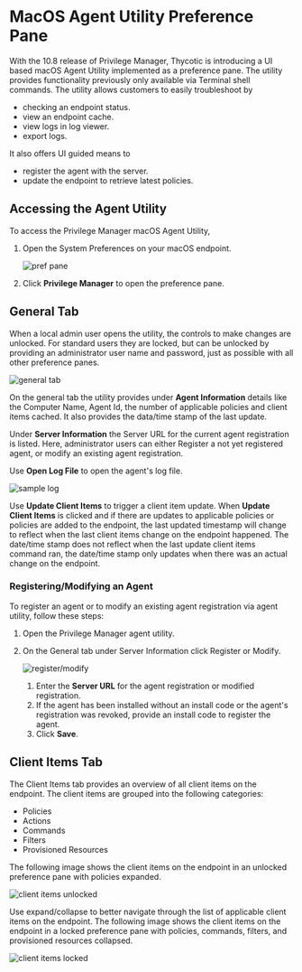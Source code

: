 [title]: # (Agent Utility)
[tags]: # (endpoints)
[priority]: # (2)
# MacOS Agent Utility Preference Pane

With the 10.8 release of Privilege Manager, Thycotic is introducing a UI based macOS Agent Utility implemented as a preference pane. The utility provides functionality previously only available via Terminal shell commands. The utility allows customers to easily troubleshoot by

* checking an endpoint status.
* view an endpoint cache.
* view logs in log viewer.
* export logs.

It also offers UI guided means to

* register the agent with the server.
* update the endpoint to retrieve latest policies.

## Accessing the Agent Utility

To access the Privilege Manager macOS Agent Utility, 

1. Open the System Preferences on your macOS endpoint.

   ![pref pane](images/system-pref.png "MacOS System Preferences showing the Privilege Manager Agent Utility")
1. Click __Privilege Manager__ to open the preference pane.

## General Tab

When a local admin user opens the utility, the controls to make changes are unlocked. For standard users they are locked, but can be unlocked by providing an administrator user name and password, just as possible with all other preference panes.

![general tab](images/unlocked-general-tab.png "Unlocked Agent Utility General tab")

On the general tab the utility provides under __Agent Information__ details like the Computer Name, Agent Id, the number of applicable policies and client items cached. It also provides the data/time stamp of the last update.

Under __Server Information__ the Server URL for the current agent registration is listed. Here, administrator users can either Register a not yet registered agent, or modify an existing agent registration.

Use __Open Log File__ to open the agent's log file.

![sample log](images/sample-log.png "Sample log for macOS Agent opened via agent utility")

Use __Update Client Items__ to trigger a client item update. When __Update Client Items__ is clicked and if there are updates to applicable policies or policies are added to the endpoint, the last updated timestamp will change to reflect when the last client items change on the endpoint happened. The date/time stamp does not reflect when the last update client items command ran, the date/time stamp only updates when there was an actual change on the endpoint.

### Registering/Modifying an Agent

To register an agent or to modify an existing agent registration via agent utility, follow these steps:

1. Open the Privilege Manager agent utility.
1. On the General tab under Server Information click Register or Modify.

   ![register/modify](images/unlocked-server-url-panel.png "Agent registration or registration modification")
   1. Enter the __Server URL__ for the agent registration or modified registration.
   1. If the agent has been installed without an install code or the agent's registration was revoked, provide an install code to register the agent.
   1. Click __Save__.

## Client Items Tab

The Client Items tab provides an overview of all client items on the endpoint. The client items are grouped into the following categories:

* Policies
* Actions
* Commands
* Filters
* Provisioned Resources

The following image shows the client items on the endpoint in an unlocked preference pane with policies expanded.

![client items unlocked](images/unlocked-client-items-tab.png "View of client items on endpoint, unlocked mode with policies expanded")

Use expand/collapse to better navigate through the list of applicable client items on the endpoint. The following image shows the client items on the endpoint in a locked preference pane with policies, commands, filters, and provisioned resources collapsed.

![client items locked](images/locked-client-items-tab.png "View of client items on endpoint, locked mode with policies collapsed")
